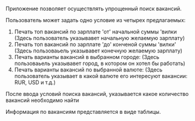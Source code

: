 Приложение позволяет осуществлять упрощенный поиск вакансий.

Пользователь может задать одно условие из четырех предлагаемых:
1. Печать топ вакансий по зарплате 'от' начальной суммы 'вилки
   (Здесь пользователь указывавет начальную желаемую зарплату)
2. Печать топ вакансий по зарплате 'до' конченой суммы 'вилки'
   (Здесь пользоваьель указывавет конечную желаемую зарплату)
3. Печать варианты вакансий в выбранном городе:
   (Здесь пользоваьель указывавет город, в котором он хотел бы работать)
4. Печать варианты вакансий по выбранной валюте:
   (Здесь пользователь указывает в какой валюте его интересуют вакансии: RUR, USD и т.д.)

После ввода условий поиска вакансий, указывается какое количество вакансий необходимо найти

Информация по вакансиям представляется в виде таблицы.
